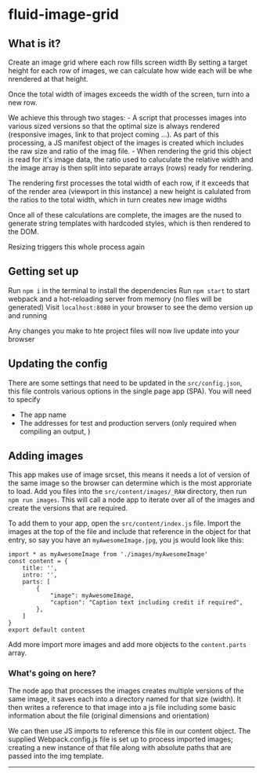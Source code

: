 
# fluid-image-grid

## What is it?
Create an image grid where each row fills screen width
By setting a target height for each row of images, we can calculate how wide each will be whe nrendered at that height. 

Once the total width of images exceeds the width of the screen, turn into a new row.

We achieve this through two stages:
	 - A script that processes images into various sized versions so that the optimal size is always rendered (responsive images, link to that project coming ...). As part of this processing, a JS manifest object of the images is created which includes the raw size and ratio of the imag file.
	 - When rendering the grid this object is read for it's image data, the ratio used to caluculate the relative width and the image array is then split into separate arrays (rows) ready for rendering.

The rendering first processes the total width of each row, if it exceeds that of the render area (viewport in this instance) a new height is calulated from the ratios to the total width, which in turn creates new image widths

Once all of these calculations are complete, the images are the nused to generate string templates with hardcoded styles, which is then rendered to the DOM.

Resizing triggers this whole process again


## Getting set up
Run ```npm i``` in the terminal to install the dependencies
Run ```npm start``` to start webpack and a hot-reloading server from memory (no files will be generated)
Visit ```localhost:8080``` in your browser to see the demo version up and running

Any changes you make to hte project files will now live update into your browser

## Updating the config
There are some settings that need to be updated in the ```src/config.json```, this file controls various options in the single page app (SPA). You will need to specify 
- The app name
- The addresses for test and production servers (only required when compiling an output, )

## Adding images
This app makes use of image srcset, this means it needs a lot of version of the same image so the browser can determine which is the most approriate to load.
Add you files into the ```src/content/images/_RAW``` directory, then run ```npm run images```. This will call a node app to iterate over all of the images and create the versions that are required. 

To add them to your app, open the ```src/content/index.js``` file. Import the images at the top of the file and include that reference in the object for that entry, so say you have an ```myAwesomeImage.jpg```, you js would look like this:

	import * as myAwesomeImage from './images/myAwesomeImage'
	const content = {
		title: '',
		intro: '',
		parts: [
			{
				"image": myAwesomeImage,
				"caption": "Caption text including credit if required",
			},
		]
	}
	export default content

Add more import more images and add more objects to the ```content.parts``` array. 

### What's going on here?
The node app that processes the images creates multiple versions of the same image, it saves each into a directory named for that size (width). It then writes a reference to that image into a js file including some basic information about the file (original dimensions and orientation)

We can then use JS imports to reference this file in our content object. The supplied Webpack.config.js file is set up to process imported images; creating a new instance of that file along with absolute paths that are passed into the img template.

--- 

